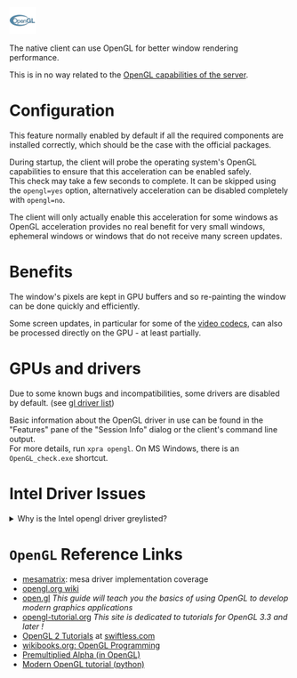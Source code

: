 ![OpenGL](../images/icons/opengl.png)

The native client can use OpenGL for better window rendering performance.

This is in no way related to the [OpenGL capabilities of the server](./OpenGL.md).


# Configuration
This feature normally enabled by default if all the required components are installed correctly, which should be the case with the official packages.

During startup, the client will probe the operating system's OpenGL capabilities to ensure that this acceleration can be enabled safely.\
This check may take a few seconds to complete. It can be skipped using the `opengl=yes` option, alternatively acceleration can be disabled completely with `opengl=no`.

The client will only actually enable this acceleration for some windows as OpenGL acceleration provides no real benefit for very small windows, ephemeral windows or windows that do not receive many screen updates.


# Benefits
The window's pixels are kept in GPU buffers and so re-painting the window can be done quickly and efficiently.

Some screen updates, in particular for some of the [video codecs](./Encodings.md), can also be processed directly on the GPU - at least partially.


# GPUs and drivers
Due to some known bugs and incompatibilities, some drivers are disabled by default. (see [gl driver list](../../xpra/client/gl/gl_drivers.py))

Basic information about the OpenGL driver in use can be found in the "Features" pane of the "Session Info" dialog or the client's command line output.\
For more details, run `xpra opengl`. On MS Windows, there is an `OpenGL_check.exe` shortcut.


# Intel Driver Issues
<details>
  <summary>Why is the Intel opengl driver greylisted?</summary>

Because it doesn't work very well.
See:
* [#1367 enable more opengl chipsets](https://github.com/Xpra-org/xpra/issues/1367)
* [#1233 whitelist some more intel chipsets](https://github.com/Xpra-org/xpra/issues/1233)
* [#1364 painting random window as solid white upon connection](https://github.com/Xpra-org/xpra/issues/1364)
* window resizing problems: [#1469](https://github.com/Xpra-org/xpra/issues/1469) / [#1468](../issues/1468)
* [#1050 fullscreen crash on win32](https://github.com/Xpra-org/xpra/issues/1050)
* [#1024 `glTexParameteri` error](https://github.com/Xpra-org/xpra/issues/1024)
* [#968 rendering dimensions](https://github.com/Xpra-org/xpra/issues/968)
* [#809 rendering fails](https://github.com/Xpra-org/xpra/issues/809)
* OSX crashes: [#808](https://github.com/Xpra-org/xpra/issues/808) / [#563](../issues/563) / [#1087](../issues/1087)
* [#745 windows greyed out](https://github.com/Xpra-org/xpra/issues/745)
* [#565 Linux opengl errors](https://github.com/Xpra-org/xpra/issues/565)
* [#147 original feature ticket - odd behaviour already reported](https://github.com/Xpra-org/xpra/issues/147)
* [#1358 glclear bug in driver](https://github.com/Xpra-org/xpra/issues/1358)
* [#1362 high cpu usage due to non-opengl rendering](https://github.com/Xpra-org/xpra/issues/1362)
</details>

# `OpenGL` Reference Links
* [mesamatrix](https://mesamatrix.net/): mesa driver implementation coverage
* [opengl.org wiki](https://www.opengl.org/wiki/Main_Page)
* [open.gl](http://open.gl/) _This guide will teach you the basics of using OpenGL to develop modern graphics applications_
* [opengl-tutorial.org](http://www.opengl-tutorial.org/) _This site is dedicated to tutorials for OpenGL 3.3 and later !_
* [OpenGL 2 Tutorials](http://www.swiftless.com/opengltuts.html) at [swiftless.com](http://www.swiftless.com)
* [wikibooks.org: OpenGL Programming](http://en.wikibooks.org/wiki/OpenGL_Programming)
* [Premultiplied Alpha (in OpenGL)](http://blog.rarepebble.com/111/premultiplied-alpha-in-opengl/)
* [Modern OpenGL tutorial (python)](http://www.labri.fr/perso/nrougier/teaching/opengl/)
